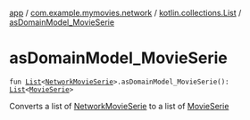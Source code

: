 [app](../../index.md) / [com.example.mymovies.network](../index.md) / [kotlin.collections.List](index.md) / [asDomainModel_MovieSerie](./as-domain-model_-movie-serie.md)

# asDomainModel_MovieSerie

`fun `[`List`](https://kotlinlang.org/api/latest/jvm/stdlib/kotlin.collections/-list/index.html)`<`[`NetworkMovieSerie`](../-network-movie-serie/index.md)`>.asDomainModel_MovieSerie(): `[`List`](https://kotlinlang.org/api/latest/jvm/stdlib/kotlin.collections/-list/index.html)`<`[`MovieSerie`](../../com.example.mymovies.models/-movie-serie/index.md)`>`

Converts a list of [NetworkMovieSerie](../-network-movie-serie/index.md) to a list of [MovieSerie](../../com.example.mymovies.models/-movie-serie/index.md)


